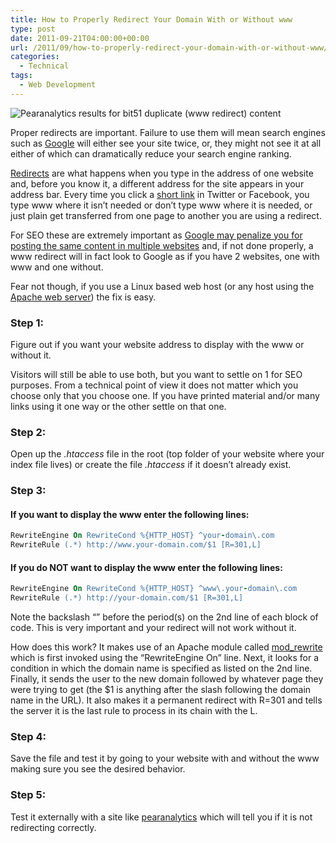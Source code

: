 ```yaml
---
title: How to Properly Redirect Your Domain With or Without www
type: post
date: 2011-09-21T04:00:00+00:00
url: /2011/09/how-to-properly-redirect-your-domain-with-or-without-www/
categories:
  - Technical
tags:
  - Web Development
---
```


![Pearanalytics results for bit51 duplicate (www redirect) content](/images/2011/09/pearanalytics-results-for-bit51-duplicate-content-350x131-1.jpg)

Proper redirects are important. Failure to use them will mean search engines such as [Google][1] will either see your site twice, or, they might not see it at all either of which can dramatically reduce your search engine ranking.

[Redirects][2] are what happens when you type in the address of one website and, before you know it, a different address for the site appears in your address bar. Every time you click a [short link][3] in Twitter or Facebook, you type www where it isn’t needed or don’t type www where it is needed, or just plain get transferred from one page to another you are using a redirect.

For SEO these are extremely important as [Google may penalize you for posting the same content in multiple websites][4] and, if not done properly, a www redirect will in fact look to Google as if you have 2 websites, one with www and one without.

Fear not though, if you use a Linux based web host (or any host using the [Apache web server][5]) the fix is easy.

### Step 1:

Figure out if you want your website address to display with the www or without it.

Visitors will still be able to use both, but you want to settle on 1 for SEO purposes. From a technical point of view it does not matter which you choose only that you choose one. If you have printed material and/or many links using it one way or the other settle on that one.

### Step 2:

Open up the _.htaccess_ file in the root (top folder of your website where your index file lives) or create the file _.htaccess_ if it doesn’t already exist.

### Step 3:

#### If you want to display the www enter the following lines:

``` apache
RewriteEngine On RewriteCond %{HTTP_HOST} ^your-domain\.com
RewriteRule (.*) http://www.your-domain.com/$1 [R=301,L]
```

#### If you do NOT want to display the www enter the following lines:

``` apache
RewriteEngine On RewriteCond %{HTTP_HOST} ^www\.your-domain\.com
RewriteRule (.*) http://your-domain.com/$1 [R=301,L]
```

Note the backslash “” before the period(s) on the 2nd line of each block of code. This is very important and your redirect will not work without it.

How does this work? It makes use of an Apache module called [mod_rewrite][6] which is first invoked using the “RewriteEngine On” line. Next, it looks for a condition in which the domain name is specified as listed on the 2nd line. Finally, it sends the user to the new domain followed by whatever page they were trying to get (the $1 is anything after the slash following the domain name in the URL). It also makes it a permanent redirect with R=301 and tells the server it is the last rule to process in its chain with the L.

### Step 4:

Save the file and test it by going to your website with and without the www making sure you see the desired behavior.

### Step 5:

Test it externally with a site like [pearanalytics][7] which will tell you if it is not redirecting correctly.

 [1]: https://www.google.com/
 [2]: http://en.wikipedia.org/wiki/URL_redirection
 [3]: http://en.wikipedia.org/wiki/URL_shortening
 [4]: http://googlewebmastercentral.blogspot.com/2010/11/best-practices-for-running-multiple.html
 [5]: http://httpd.apache.org/
 [6]: http://httpd.apache.org/docs/current/mod/mod_rewrite.html
 [7]: http://www.pearanalytics.com/